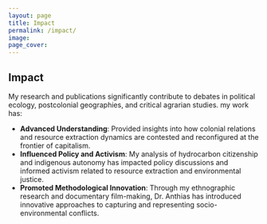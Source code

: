 ```yaml
---
layout: page
title: Impact
permalink: /impact/
image:
page_cover:
---
```


## Impact

My research and publications significantly contribute to debates in political ecology, postcolonial geographies, and critical agrarian studies. my work has:

- **Advanced Understanding**: Provided insights into how colonial relations and resource extraction dynamics are contested and reconfigured at the frontier of capitalism.
- **Influenced Policy and Activism**: My analysis of hydrocarbon citizenship and indigenous autonomy has impacted policy discussions and informed activism related to resource extraction and environmental justice.
- **Promoted Methodological Innovation**: Through my ethnographic research and documentary film-making, Dr. Anthias has introduced innovative approaches to capturing and representing socio-environmental conflicts.
